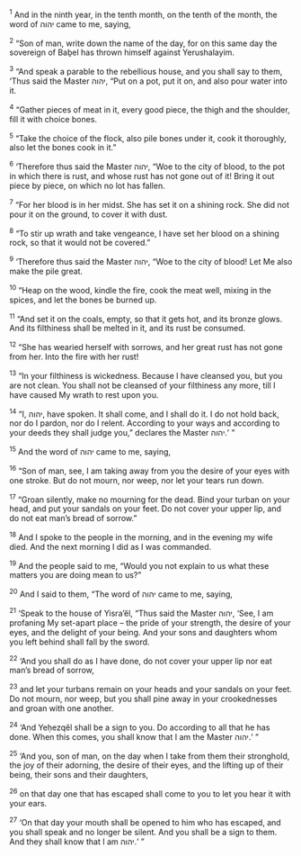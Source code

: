 <sup>1</sup> And in the ninth year, in the tenth month, on the tenth of the month, the word of יהוה came to me, saying,

<sup>2</sup> “Son of man, write down the name of the day, for on this same day the sovereign of Baḇel has thrown himself against Yerushalayim.

<sup>3</sup> “And speak a parable to the rebellious house, and you shall say to them, ‘Thus said the Master יהוה, “Put on a pot, put it on, and also pour water into it.

<sup>4</sup> “Gather pieces of meat in it, every good piece, the thigh and the shoulder, fill it with choice bones.

<sup>5</sup> “Take the choice of the flock, also pile bones under it, cook it thoroughly, also let the bones cook in it.”

<sup>6</sup> ‘Therefore thus said the Master יהוה, “Woe to the city of blood, to the pot in which there is rust, and whose rust has not gone out of it! Bring it out piece by piece, on which no lot has fallen.

<sup>7</sup> “For her blood is in her midst. She has set it on a shining rock. She did not pour it on the ground, to cover it with dust.

<sup>8</sup> “To stir up wrath and take vengeance, I have set her blood on a shining rock, so that it would not be covered.”

<sup>9</sup> ‘Therefore thus said the Master יהוה, “Woe to the city of blood! Let Me also make the pile great.

<sup>10</sup> “Heap on the wood, kindle the fire, cook the meat well, mixing in the spices, and let the bones be burned up.

<sup>11</sup> “And set it on the coals, empty, so that it gets hot, and its bronze glows. And its filthiness shall be melted in it, and its rust be consumed.

<sup>12</sup> “She has wearied herself with sorrows, and her great rust has not gone from her. Into the fire with her rust!

<sup>13</sup> “In your filthiness is wickedness. Because I have cleansed you, but you are not clean. You shall not be cleansed of your filthiness any more, till I have caused My wrath to rest upon you.

<sup>14</sup> “I, יהוה, have spoken. It shall come, and I shall do it. I do not hold back, nor do I pardon, nor do I relent. According to your ways and according to your deeds they shall judge you,” declares the Master יהוה.’ ”

<sup>15</sup> And the word of יהוה came to me, saying,

<sup>16</sup> “Son of man, see, I am taking away from you the desire of your eyes with one stroke. But do not mourn, nor weep, nor let your tears run down.

<sup>17</sup> “Groan silently, make no mourning for the dead. Bind your turban on your head, and put your sandals on your feet. Do not cover your upper lip, and do not eat man’s bread of sorrow.”

<sup>18</sup> And I spoke to the people in the morning, and in the evening my wife died. And the next morning I did as I was commanded.

<sup>19</sup> And the people said to me, “Would you not explain to us what these matters you are doing mean to us?”

<sup>20</sup> And I said to them, “The word of יהוה came to me, saying,

<sup>21</sup> ‘Speak to the house of Yisra’ĕl, “Thus said the Master יהוה, ‘See, I am profaning My set-apart place – the pride of your strength, the desire of your eyes, and the delight of your being. And your sons and daughters whom you left behind shall fall by the sword.

<sup>22</sup> ‘And you shall do as I have done, do not cover your upper lip nor eat man’s bread of sorrow,

<sup>23</sup> and let your turbans remain on your heads and your sandals on your feet. Do not mourn, nor weep, but you shall pine away in your crookednesses and groan with one another.

<sup>24</sup> ‘And Yeḥezqĕl shall be a sign to you. Do according to all that he has done. When this comes, you shall know that I am the Master יהוה.’ ”

<sup>25</sup> ‘And you, son of man, on the day when I take from them their stronghold, the joy of their adorning, the desire of their eyes, and the lifting up of their being, their sons and their daughters,

<sup>26</sup> on that day one that has escaped shall come to you to let you hear it with your ears.

<sup>27</sup> ‘On that day your mouth shall be opened to him who has escaped, and you shall speak and no longer be silent. And you shall be a sign to them. And they shall know that I am יהוה.’ ”


